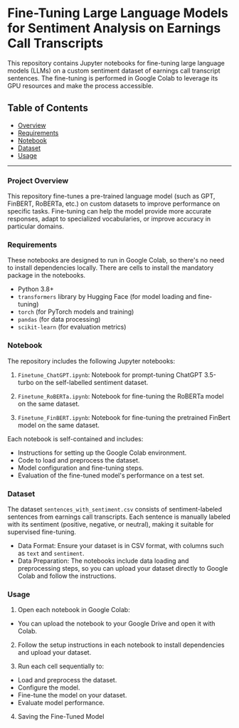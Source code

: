 # Fine-Tuning Large Language Models for Sentiment Analysis on Earnings Call Transcripts

This repository contains Jupyter notebooks for fine-tuning large language models (LLMs) on a custom sentiment dataset of earnings call transcript sentences. The fine-tuning is performed in Google Colab to leverage its GPU resources and make the process accessible.

## Table of Contents

- [Overview](#Overview)
- [Requirements](#Requirements)
- [Notebook](#Notebook)
- [Dataset](#Dataset)
- [Usage](#Usage)

---

### Project Overview

This repository fine-tunes a pre-trained language model (such as GPT, FinBERT, RoBERTa, etc.) on custom datasets to improve performance on specific tasks. Fine-tuning can help the model provide more accurate responses, adapt to specialized vocabularies, or improve accuracy in particular domains.

### Requirements
These notebooks are designed to run in Google Colab, so there's no need to install dependencies locally. There are cells to install the mandatory package in the notebooks.

- Python 3.8+
- `transformers` library by Hugging Face (for model loading and fine-tuning)
- `torch` (for PyTorch models and training)
- `pandas` (for data processing)
- `scikit-learn` (for evaluation metrics)

### Notebook
The repository includes the following Jupyter notebooks:

1. `Finetune_ChatGPT.ipynb`: Notebook for prompt-tuning ChatGPT 3.5-turbo on the self-labelled sentiment dataset.

2. `Finetune_RoBERTa.ipynb`: Notebook for fine-tuning the RoBERTa model on the same dataset.

2. `Finetune_FinBERT.ipynb`: Notebook for fine-tuning the pretrained FinBert model on the same dataset.

Each notebook is self-contained and includes:

- Instructions for setting up the Google Colab environment.
- Code to load and preprocess the dataset.
- Model configuration and fine-tuning steps.
- Evaluation of the fine-tuned model's performance on a test set.

### Dataset
The dataset `sentences_with_sentiment.csv` consists of sentiment-labeled sentences from earnings call transcripts. Each sentence is manually labeled with its sentiment (positive, negative, or neutral), making it suitable for supervised fine-tuning.

- Data Format: Ensure your dataset is in CSV format, with columns such as `text` and `sentiment`.
- Data Preparation: The notebooks include data loading and preprocessing steps, so you can upload your dataset directly to Google Colab and follow the instructions.


### Usage

1. Open each notebook in Google Colab:
- You can upload the notebook to your Google Drive and open it with Colab.

2. Follow the setup instructions in each notebook to install dependencies and upload your dataset.

3. Run each cell sequentially to:
- Load and preprocess the dataset.
- Configure the model.
- Fine-tune the model on your dataset.
- Evaluate model performance.

4. Saving the Fine-Tuned Model
